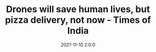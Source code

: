 ---
"title": "Drones will save human lives, but pizza delivery, not now - Times of India"
"date": "2021-11-10 2:0:0"
"feed_name": "GOOGLENEWSMINING"
"feed_website": "https://news.google.com/search?q=mining%2Bincident&hl=en-US&gl=US&ceid=US:en"
"feed_rss": "https://news.google.com/rss/search?q=mining%2Bincident&hl=en-US&gl=US&ceid=US:en"
"link": "https://timesofindia.indiatimes.com/business/india-business/analogs-raka-singh-has-13-patents-in-computer-vision-algos/articleshow/87617237.cms"
"source": "{'href': 'https://timesofindia.indiatimes.com', 'title': 'Times of India'}"
"file": "_posts/2021-1-1-91ecfb1b49213503b073b75059685dc56d85951f.md"
"accident": "0"
"drilling": "0"
"dead": "0"
"injured": "0"
"arrested": "0"
"place": "unknown place"
"where": "unknown site"
"causes": "unknown"
"place_uri": "unknown place"
---